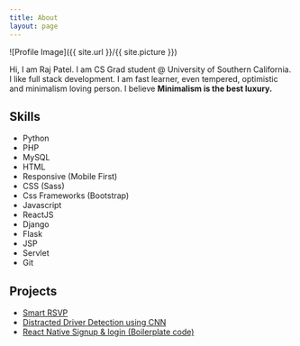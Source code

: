 ```yaml
---
title: About
layout: page
---
```

![Profile Image]({{ site.url }}/{{ site.picture }})

<p>Hi, I am Raj Patel. I am CS Grad student @ University of Southern California. I like full stack development. I am fast learner, even tempered, optimistic and minimalism loving person. I believe <strong>Minimalism is the best luxury.</strong></p>

<h2>Skills</h2>

<ul class="skill-list">
	<li>Python</li>
	<li>PHP</li>
	<li>MySQL</li>
	<li>HTML</li>
	<li>Responsive (Mobile First)</li>
	<li>CSS (Sass)</li>
	<li>Css Frameworks (Bootstrap)</li>
	<li>Javascript</li>
	<li>ReactJS</li>
	<li> Django</li>
	<li>Flask</li>
	<li>JSP</li>
	<li>Servlet</li>
	<li>Git</li>
</ul>

<h2>Projects</h2>

<ul>
	<li><a href="https://github.com/Raj1998/smart-RSVP">Smart RSVP</a></li>
	<li><a href="https://github.com/Raj1998/driver-distraction-kaggle">Distracted Driver Detection using CNN</a></li>
	<li><a href="https://github.com/Raj1998/react-native-signup-login-with-python">React Native Signup & login (Boilerplate code)</a></li>
</ul>
